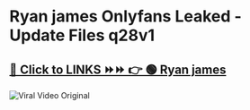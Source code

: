 
 # Ryan james Onlyfans Leaked - Update Files q28v1

## <h2><a href="https://clipsfans.com/Ryan_james&ref=git">🔗 Click to LINKS ⏩⏩ 👉 🟢 Ryan james </a></h2>

<a href="https://clipsfans.com/Ryan_james&ref=git" rel="nofollow" data-target="animated-image.originalLink"><img src="https://i.ibb.co.com/xMMVF88/686577567.gif" alt="Viral Video Original" style="max-width: 100%; display: inline-block;" data-target="animated-image.originalImage"></a>

